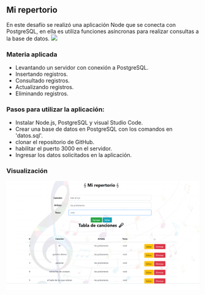 ## Mi repertorio
En este desafío se realizó una aplicación Node que se conecta con PostgreSQL, en ella es utiliza funciones asíncronas para realizar consultas a la base de datos.
![](https://media.giphy.com/media/iFn08sdhaurUfw8UJp/giphy.gif)

### Materia aplicada
- Levantando un servidor con conexión a PostgreSQL.
- Insertando registros.
- Consultado registros.
- Actualizando registros.
- Eliminando registros.

### Pasos para utilizar la aplicación:
- Instalar Node.js, PostgreSQL y visual Studio Code.
- Crear una base de datos en PostgreSQL con los comandos en 'datos.sql'.
- clonar el repositorio de GitHub.
- habilitar el puerto 3000 en el servidor.
- Ingresar los datos solicitados en la aplicación.

### Visualización
![](https://github.com/aleyire/mi-repertorio/blob/main/img/preview.png)


